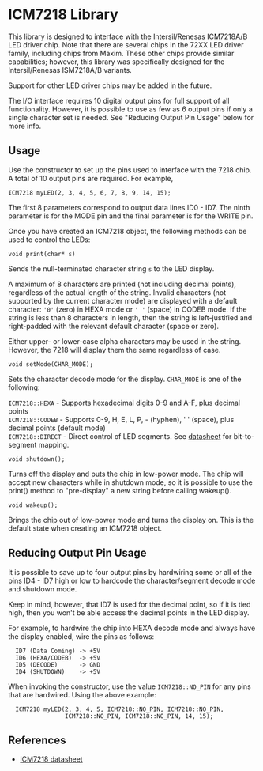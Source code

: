 ICM7218 Library
====================

This library is designed to interface with the Intersil/Renesas ICM7218A/B LED
driver chip. Note that there are several chips in the 72XX LED driver family,
including chips from Maxim.
These other chips provide similar capabilities; however, this library
was specifically designed for the Intersil/Renesas ISM7218A/B variants.

Support for other LED driver chips may be added in the future.

The I/O interface requires 10 digital output pins for full support of
all functionality. However, it is possible to use as few as 6 output
pins if only a single character set is needed. See "Reducing Output Pin Usage"
below for more info.

Usage
-----

Use the constructor to set up the pins used to interface with the 7218 chip.
A total of 10 output pins are required. For example,

    ICM7218 myLED(2, 3, 4, 5, 6, 7, 8, 9, 14, 15);

The first 8 parameters correspond to output data lines ID0 - ID7.
The ninth parameter is for the MODE pin and the final parameter is for the
WRITE pin.

Once you have created an ICM7218 object, the following methods can be
used to control the LEDs:

    void print(char* s)
  Sends the null-terminated character string `s` to the LED display.

  A maximum of 8 characters are printed (not including decimal points),
  regardless of the actual length of the string.
  Invalid characters (not supported by the current character mode) are
  displayed with a default character: `'0'` (zero) in HEXA mode or `' '` (space) in CODEB mode.
  If the string is less than 8 characters in length, then the string is left-justified
  and right-padded with the relevant default character (space or zero).

  Either upper- or lower-case alpha characters may be used in the string.
  However, the 7218 will display them the same regardless of case.

    void setMode(CHAR_MODE);
  Sets the character decode mode for the display. `CHAR_MODE` is one of the following:

`ICM7218::HEXA` - Supports hexadecimal digits 0-9 and A-F, plus decimal points  
`ICM7218::CODEB` - Supports 0-9, H, E, L, P, - (hyphen), ' ' (space), plus decimal points (default mode)  
`ICM7218::DIRECT` - Direct control of LED segments. See [datasheet](https://www.intersil.com/content/dam/Intersil/documents/icm7/icm7218.pdf)
for bit-to-segment mapping.  

    void shutdown();
  Turns off the display and puts the chip in low-power mode.
  The chip will accept new characters while in shutdown mode, so it is possible to use the
  print() method to "pre-display" a new string before calling wakeup().

    void wakeup();
  Brings the chip out of low-power mode and turns the display on.
  This is the default state when creating an ICM7218 object.

Reducing Output Pin Usage
-------------------------

It is possible to save up to four output pins by hardwiring some or all of the
pins ID4 - ID7 high or low to hardcode the character/segment decode mode and
shutdown mode.

Keep in mind, however, that ID7 is used for the decimal point, so if it is
tied high, then you won't be able access the decimal points in the LED display.

For example, to hardwire the chip into HEXA decode mode and always
have the display enabled, wire the pins as follows:

      ID7 (Data Coming) -> +5V
      ID6 (HEXA/CODEB)  -> +5V
      ID5 (DECODE)      -> GND
      ID4 (SHUTDOWN)    -> +5V

When invoking the constructor, use the value `ICM7218::NO_PIN` for any pins
that are hardwired. Using the above example:

      ICM7218 myLED(2, 3, 4, 5, ICM7218::NO_PIN, ICM7218::NO_PIN,
                    ICM7218::NO_PIN, ICM7218::NO_PIN, 14, 15);

References
----------
+ [ICM7218 datasheet](https://www.intersil.com/content/dam/Intersil/documents/icm7/icm7218.pdf)

